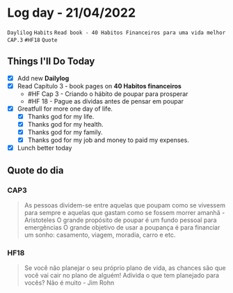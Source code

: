 # Log day - 21/04/2022

`Daylilog` `Habits` `Read book - 40 Habitos Financeiros para uma vida melhor` `CAP.3` `#HF18` `Quote`

## Things I'll Do Today

- [x] Add new **Dailylog**
- [x] Read Capítulo 3 - book pages on **40 Habitos financeiros**
  - #HF Cap 3 - Criando o hábito de poupar para prosperar
  - #HF 18 - Pague as dívidas antes de pensar em poupar
- [x] Greatfull for more one day of life.
  - [x] Thanks god for my life.
  - [x] Thanks god for my health.
  - [x] Thanks god for my family.
  - [x] Thanks god for my job and money to paid my expenses.
- [x] Lunch better today

## Quote do dia

### CAP3

> As pessoas dividem-se entre aquelas que poupam como se vivessem para sempre e aquelas que gastam como se fossem morrer amanhã - Aristoteles
> O grande propósito de poupar é um fundo pessoal para emergências
> O grande objetivo de usar a poupança é para financiar um sonho: casamento, viagem, moradia, carro e etc.

### HF18

> Se você não planejar o seu próprio plano de vida, as chances são que você vai cair no plano de alguém! Adivida o que tem planejado para vocês? Não é muito - Jim Rohn
